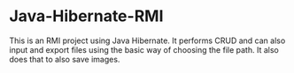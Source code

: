 # Java-Hibernate-RMI
This is an RMI project using Java Hibernate. It performs CRUD and can also input and export files using the basic way of choosing the file path. It also does that to also save images.
